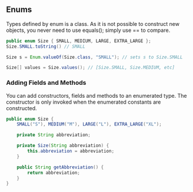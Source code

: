 ## Enums

Types defined by enum is a class. As it is not possible to construct new objects, you never need to use equals(); simply use == to compare.

```java
public enum Size { SMALL, MEDIUM, LARGE, EXTRA_LARGE };
Size.SMALL.toString() // SMALL

Size s = Enum.valueOf(Size.class, "SMALL"); // sets s to Size.SMALL

Size[] values = Size.values(); // [Size.SMALL, Size.MEDIUM, etc]
```

### Adding Fields and Methods

You can add constructors, fields and methods to an enumerated type. The constructor is only invoked when the enumerated constants are constructed.

```java
public enum Size {
    SMALL("S"), MEDIUM("M"), LARGE("L"), EXTRA_LARGE("XL");

    private String abbreviation;

    private Size(String abbreviation) {
        this.abbreviation = abbreviation;
    }

    public String getAbbreviation() {
        return abbreviation;
    }
}
```
